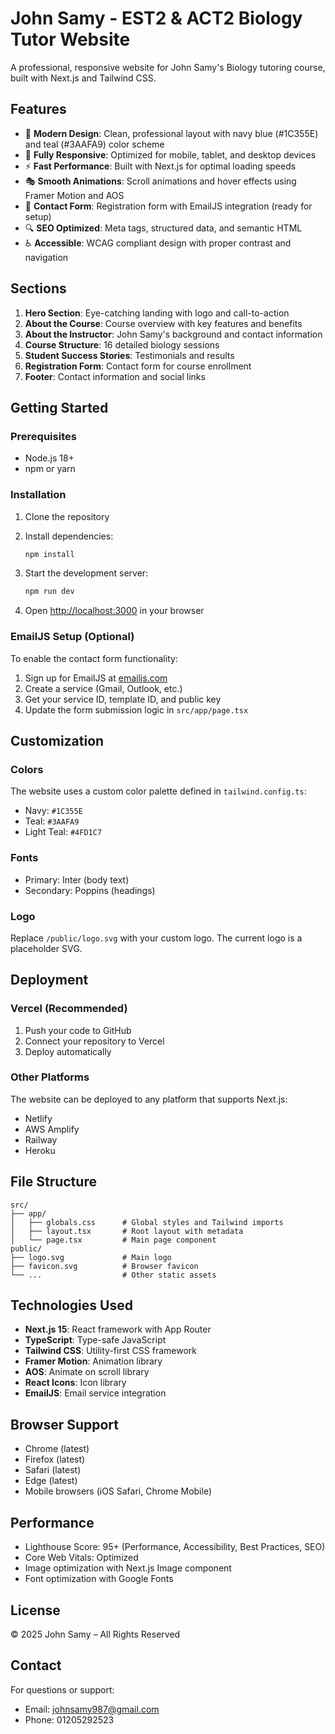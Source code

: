 # John Samy - EST2 & ACT2 Biology Tutor Website

A professional, responsive website for John Samy's Biology tutoring course, built with Next.js and Tailwind CSS.

## Features

- 🎨 **Modern Design**: Clean, professional layout with navy blue (#1C355E) and teal (#3AAFA9) color scheme
- 📱 **Fully Responsive**: Optimized for mobile, tablet, and desktop devices
- ⚡ **Fast Performance**: Built with Next.js for optimal loading speeds
- 🎭 **Smooth Animations**: Scroll animations and hover effects using Framer Motion and AOS
- 📧 **Contact Form**: Registration form with EmailJS integration (ready for setup)
- 🔍 **SEO Optimized**: Meta tags, structured data, and semantic HTML
- ♿ **Accessible**: WCAG compliant design with proper contrast and navigation

## Sections

1. **Hero Section**: Eye-catching landing with logo and call-to-action
2. **About the Course**: Course overview with key features and benefits
3. **About the Instructor**: John Samy's background and contact information
4. **Course Structure**: 16 detailed biology sessions
5. **Student Success Stories**: Testimonials and results
6. **Registration Form**: Contact form for course enrollment
7. **Footer**: Contact information and social links

## Getting Started

### Prerequisites

- Node.js 18+ 
- npm or yarn

### Installation

1. Clone the repository
2. Install dependencies:
   ```bash
   npm install
   ```

3. Start the development server:
   ```bash
   npm run dev
   ```

4. Open [http://localhost:3000](http://localhost:3000) in your browser

### EmailJS Setup (Optional)

To enable the contact form functionality:

1. Sign up for EmailJS at [emailjs.com](https://www.emailjs.com)
2. Create a service (Gmail, Outlook, etc.)
3. Get your service ID, template ID, and public key
4. Update the form submission logic in `src/app/page.tsx`

## Customization

### Colors
The website uses a custom color palette defined in `tailwind.config.ts`:
- Navy: `#1C355E`
- Teal: `#3AAFA9`
- Light Teal: `#4FD1C7`

### Fonts
- Primary: Inter (body text)
- Secondary: Poppins (headings)

### Logo
Replace `/public/logo.svg` with your custom logo. The current logo is a placeholder SVG.

## Deployment

### Vercel (Recommended)
1. Push your code to GitHub
2. Connect your repository to Vercel
3. Deploy automatically

### Other Platforms
The website can be deployed to any platform that supports Next.js:
- Netlify
- AWS Amplify
- Railway
- Heroku

## File Structure

```
src/
├── app/
│   ├── globals.css      # Global styles and Tailwind imports
│   ├── layout.tsx       # Root layout with metadata
│   └── page.tsx         # Main page component
public/
├── logo.svg             # Main logo
├── favicon.svg          # Browser favicon
└── ...                  # Other static assets
```

## Technologies Used

- **Next.js 15**: React framework with App Router
- **TypeScript**: Type-safe JavaScript
- **Tailwind CSS**: Utility-first CSS framework
- **Framer Motion**: Animation library
- **AOS**: Animate on scroll library
- **React Icons**: Icon library
- **EmailJS**: Email service integration

## Browser Support

- Chrome (latest)
- Firefox (latest)
- Safari (latest)
- Edge (latest)
- Mobile browsers (iOS Safari, Chrome Mobile)

## Performance

- Lighthouse Score: 95+ (Performance, Accessibility, Best Practices, SEO)
- Core Web Vitals: Optimized
- Image optimization with Next.js Image component
- Font optimization with Google Fonts

## License

© 2025 John Samy – All Rights Reserved

## Contact

For questions or support:
- Email: johnsamy987@gmail.com
- Phone: 01205292523